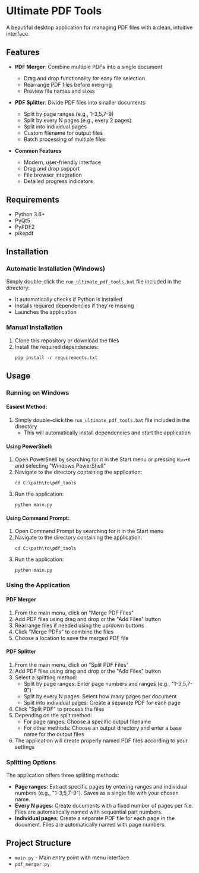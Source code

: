 # Ultimate PDF Tools

A beautiful desktop application for managing PDF files with a clean, intuitive interface.

## Features

- **PDF Merger**: Combine multiple PDFs into a single document
  - Drag and drop functionality for easy file selection
  - Rearrange PDF files before merging
  - Preview file names and sizes

- **PDF Splitter**: Divide PDF files into smaller documents
  - Split by page ranges (e.g., 1-3,5,7-9)
  - Split by every N pages (e.g., every 2 pages)
  - Split into individual pages
  - Custom filename for output files
  - Batch processing of multiple files

- **Common Features**
  - Modern, user-friendly interface
  - Drag and drop support
  - File browser integration
  - Detailed progress indicators

## Requirements

- Python 3.6+
- PyQt5
- PyPDF2
- pikepdf

## Installation

### Automatic Installation (Windows)

Simply double-click the `run_ultimate_pdf_tools.bat` file included in the directory:
- It automatically checks if Python is installed
- Installs required dependencies if they're missing
- Launches the application

### Manual Installation

1. Clone this repository or download the files
2. Install the required dependencies:
   ```
   pip install -r requirements.txt
   ```

## Usage

### Running on Windows

#### Easiest Method:
1. Simply double-click the `run_ultimate_pdf_tools.bat` file included in the directory
   - This will automatically install dependencies and start the application

#### Using PowerShell:
1. Open PowerShell by searching for it in the Start menu or pressing `Win+X` and selecting "Windows PowerShell"
2. Navigate to the directory containing the application:
   ```
   cd C:\path\to\pdf_tools
   ```
3. Run the application:
   ```
   python main.py
   ```

#### Using Command Prompt:
1. Open Command Prompt by searching for it in the Start menu
2. Navigate to the directory containing the application:
   ```
   cd C:\path\to\pdf_tools
   ```
3. Run the application:
   ```
   python main.py
   ```

### Using the Application

#### PDF Merger
1. From the main menu, click on "Merge PDF Files"
2. Add PDF files using drag and drop or the "Add Files" button
3. Rearrange files if needed using the up/down buttons
4. Click "Merge PDFs" to combine the files
5. Choose a location to save the merged PDF file

#### PDF Splitter
1. From the main menu, click on "Split PDF Files"
2. Add PDF files using drag and drop or the "Add Files" button
3. Select a splitting method:
   - Split by page ranges: Enter page numbers and ranges (e.g., "1-3,5,7-9")
   - Split by every N pages: Select how many pages per document
   - Split into individual pages: Create a separate PDF for each page
4. Click "Split PDF" to process the files
5. Depending on the split method:
   - For page ranges: Choose a specific output filename
   - For other methods: Choose an output directory and enter a base name for the output files
6. The application will create properly named PDF files according to your settings

### Splitting Options

The application offers three splitting methods:

- **Page ranges**: Extract specific pages by entering ranges and individual numbers (e.g., "1-3,5,7-9"). Saves as a single file with your chosen name.
- **Every N pages**: Create documents with a fixed number of pages per file. Files are automatically named with sequential part numbers.
- **Individual pages**: Create a separate PDF file for each page in the document. Files are automatically named with page numbers.

## Project Structure

- `main.py` - Main entry point with menu interface
- `pdf_merger.py`